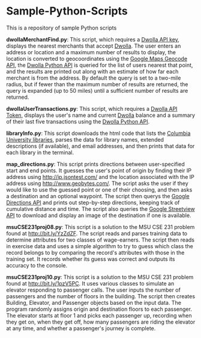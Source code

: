 Sample-Python-Scripts
=====================

This is a repository of sample Python scripts

<b>dwollaMerchantFind.py</b>: This script, which requires a <a href="https://www.dwolla.com/applications/create">Dwolla API key</a>, displays the nearest merchants that accept <a href = "https://www.dwolla.com/">Dwolla</a>. The user enters an address or location and a maximum number of results to display, the location is converted to geocoordinates using the <a href="https://developers.google.com/maps/documentation/geocoding/">Google Maps Geocode API</a>, the <a href="https://github.com/Dwolla/dwolla-python">Dwolla Python API</a> is queried for the list of users nearest that point, and the results are printed out along with an estimate of how far each merchant is from the address. By default the query is set to a two-mile radius, but if fewer than the maximum number of results are returned, the query is expanded (up to 50 miles) until a sufficient number of results are returned.
	
<b>dwollaUserTransactions.py</b>: This script, which requires a <a href="https://developers.dwolla.com/dev/token">Dwolla API Token</a>, displays the user's name and current <a href = "https://www.dwolla.com/">Dwolla</a> balance and a summary of their last five transactions using the <a href="https://github.com/Dwolla/dwolla-python">Dwolla Python API</a>.

<b>libraryInfo.py</b>:  This script downloads the html code that lists the <a href="http://library.columbia.edu/locations.html">Columbia University libraries</a>, parses the data for library names, extended descriptions (if available), and email addresses, and then prints that data for each library in the terminal.

<b>map_directions.py</b>:  This script prints directions between user-specified start and end points. It guesses the user's point of origin by finding their IP address using <a href="http://ip.jsontest.com/">http://ip.jsontest.com/</a> and the location associated with the IP address using <a href="http://www.geobytes.com/">http://www.geobytes.com/</a>. The script asks the user if they would like to use the guessed point or one of their choosing, and then asks a destination and an optional waypoint. The script then querys the <a href="https://developers.google.com/maps/documentation/directions/">Google Directions API</a> and prints out step-by-step directions, keeping track of cumulative distance and time. The script also queries the <a href="https://developers.google.com/maps/documentation/streetview/">Google Streetview API</a> to download and display an image of the destination if one is available.

<b>msuCSE231proj08.py</b>:  This script is a solution to the MSU CSE 231 problem found at http://bit.ly/YzZdZF. The script reads and parses training data to determine attributes for two classes of wage-earners. The script then reads in exercise data and uses a simple algorithm to try to guess which class the record belongs to by comparing the record's attributes with those in the training set. It records whether its guess was correct and outputs its accuracy to the console.

<b>msuCSE231proj10.py</b>:  This script is a solution to the MSU CSE 231 problem found at http://bit.ly/1pzV5PC. It uses various classes to simulate an elevator responding to passenger calls. The user inputs the number of passengers and the number of floors in the building. The script then creates Building, Elevator, and Passenger objects based on the input data. The program randomly assigns origin and destination floors to each passenger. The elevator starts at floor 1 and picks each passenger up, recording when they get on, when they get off, how many passengers are riding the elevator at any time, and whether a passenger's journey is complete.
